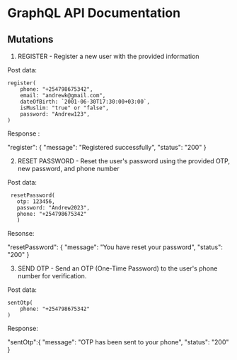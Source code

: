 # GraphQL API Documentation

## Mutations

1. REGISTER - Register a new user with the provided information

Post data:

    register(
        phone: "+254798675342",
        email: "andrewk@gmail.com",
        dateOfBirth: `2001-06-30T17:30:00+03:00`,
        isMuslim: "true" or "false",
        password: "Andrew123",
    )

Response :
 
 "register": {
    "message": "Registered successfully",
    "status": "200"
 }


2. RESET PASSWORD - Reset the user's password using the provided OTP, new password, and phone number

Post data:

     resetPassword(
       otp: 123456,
       password: "Andrew2023",
       phone: "+254798675342"
       )

Resonse:

   "resetPassword": {
    "message": "You have reset your password",
    "status": "200"
   }


3. SEND OTP - Send an OTP (One-Time Password) to the user's phone number for verification.

Post data:

    sentOtp(
        phone: "+254798675342"
    )

Response:

  "sentOtp":{
    "message": "OTP has been sent to your phone",
    "status": "200"
  }


